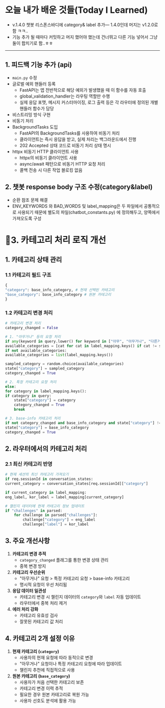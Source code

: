 # 오늘 내가 배운 것들(Today I Learned)

- v.1.4.0 챗봇 리스폰스바디에 category& label 추가— 1.4.0인데 머지는 v1.2.0로함 ㅋㅋ..
- 기능 추가 될 때마다 커밋하고 머지 했어야 했는데 건너뛰고 다른 기능 넣어서 그냥 둘이 합치기로 함..ㅎㅎ

---

## 1. 피드백 기능 추가 (api)

- `main.py` 수정
- 글로벌 예외 핸들러 등록
    - FastAPI는 앱 전반적으로 해당 예외가 발생했을 때 이 함수를 자동 호출
    - global_validation_handler는 라우팅 역할만 수행
    - 실제 응답 포맷, 메시지 커스터마이징, 로그 출력 등은 각 라우터에 정의된 개별 핸들러 함수가 담당
- 비스트리밍 방식 구현
- 비동기 처리
- BackgroundTasks 도입
    - FastAPI의 BackgroundTasks를 사용하여 비동기 처리
    - 클라이언트는 즉시 응답을 받고, 실제 처리는 백그라운드에서 진행
    - 202 Accepted 상태 코드로 비동기 처리 상태 명시
- httpx 비동기 HTTP 클라이언트 사용
    - httpx의 비동기 클라이언트 사용
    - async/await 패턴으로 비동기 HTTP 요청 처리
    - 콜백 전송 시 다른 작업 블로킹 없음

## 2. 챗봇 response body 구조 수정(category&label)

- 순환 참조 문제 해결
- ENV_KEYWORDS 와 BAD_WORDS 및 label_mapping은 두 파일에서 공통적으로 사용되기 때문에 별도의 파일(chatbot_constants.py) 에 정의해두고, 양쪽에서 가져오도록 구성

# 3. 카테고리 처리 로직 개선 

## 1. 카테고리 상태 관리

### 1.1 카테고리 필드 구조

```python
{
"category": base_info_category, # 현재 선택된 카테고리
"base_category": base_info_category # 원본 카테고리
}
```

### 1.2 카테고리 변경 처리

```python
# 카테고리 변경 처리
category_changed = False

# 1. "아무거나" 등의 요청 처리
if any(keyword in query.lower() for keyword in ["아무", "아무거나", "다른거", "새로운거", "딴거", "다른"]):
available_categories = [cat for cat in label_mapping.keys() if cat != state["category"]]
if not available_categories:
available_categories = list(label_mapping.keys())

sampled_category = random.choice(available_categories)
state["category"] = sampled_category
category_changed = True

# 2. 특정 카테고리 요청 처리
else:
for category in label_mapping.keys():
if category in query:
    state["category"] = category
    category_changed = True
    break

# 3. base-info 카테고리 처리
if not category_changed and base_info_category and state["category"] != base_info_category:
state["category"] = base_info_category
category_changed = True
```

## 2. 라우터에서의 카테고리 처리

### 2.1 최신 카테고리 반영

```python
# 현재 세션의 최신 카테고리 가져오기
if req.sessionId in conversation_states:
current_category = conversation_states[req.sessionId]["category"]

if current_category in label_mapping:
eng_label, kor_label = label_mapping[current_category]

# 챌린지 데이터에 현재 카테고리 정보 업데이트
if "challenges" in parsed:
    for challenge in parsed["challenges"]:
        challenge["category"] = eng_label
        challenge["label"] = kor_label
```

## 3. 주요 개선사항

1. **카테고리 변경 추적**
    - `category_changed` 플래그를 통한 변경 상태 관리
    - 중복 변경 방지
1. **카테고리 우선순위**
    - "아무거나" 요청 > 특정 카테고리 요청 > base-info 카테고리
    - 명시적 요청이 우선 처리됨
1. **응답 데이터 일관성**
    - 카테고리 변경 시 챌린지 데이터의 `category`와 `label` 자동 업데이트
    - 라우터에서 중복 처리 제거
1. **에러 처리 강화**
    - 카테고리 유효성 검사
    - 잘못된 카테고리 값 처리

## 4. 카테고리 2개 설정 이유

1. **현재 카테고리 (`category`)**
    - 사용자의 현재 요청에 따라 동적으로 변경
    - "아무거나" 요청이나 특정 카테고리 요청에 따라 업데이트
    - 챌린지 추천에 직접적으로 사용
1. **원본 카테고리 (`base_category`)**
    - 사용자가 처음 선택한 카테고리 보존
    - 카테고리 변경 이력 추적
    - 필요한 경우 원본 카테고리로 복원 가능
    - 사용자 선호도 분석에 활용 가능